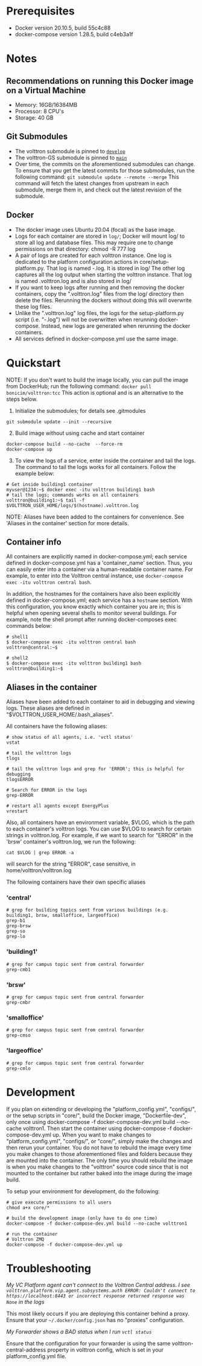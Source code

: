 # Prerequisites

* Docker version 20.10.5, build 55c4c88
* docker-compose version 1.28.5, build c4eb3a1f

# Notes

## Recommendations on running this Docker image on a Virtual Machine

* Memory: 16GB/16384MB
* Processor: 8 CPU's
* Storage: 40 GB

## Git Submodules
* The volttron submodule is pinned to [`develop`](https://github.com/VOLTTRON/volttron/tree/develop)
* The volttron-GS submodule is pinned to [`main`](https://https://github.com/VOLTTRON/volttron-GS/tree/main)
* Over time, the commits on the aforementioned submodules can change. To ensure that you get the latest commits for those submodules, run the following command: ```git submodule update --remote --merge``` This command will fetch the latest changes from upstream in each submodule, merge them in, and check out the latest revision of the submodule.

## Docker
* The docker image uses Ubuntu 20.04 (focal) as the base image.
* Logs for each container are stored in `log/`; Docker will mount log/ to store all log and database files.
  This may require one to change permissions on that directory: chmod -R 777 log
* A pair of logs are created for each volttron instance. One log is dedicated to the platform configuration actions in core/setup-platform.py. That log is named <instance name>-<date>.log. It is stored in log/
  The other log captures all the log output when starting the volttron instance. That log is named <instance name>.volttron.log and is also stored in log/
* If you want to keep logs after running and then removing the docker containers, copy the "<instance name>.volttron.log" files from the log/ directory then delete the files.
  Rerunning the dockers without doing this will overwrite these log files.
* Unlike the "<instance name>.volttron.log" log files, the logs for the setup-platform.py script (i.e. "<instance name>-<date>.log") will not be overwritten when rerunning docker-compose. Instead, new logs are generated when rerunning the docker containers.
* All services defined in docker-compose.yml use the same image.

# Quickstart

NOTE: If you don't want to build the image locally, you can pull the image from DockerHub; run the following command: ```docker pull bonicim/volttron:tcc```
This action is optional and is an alternative to the steps below.

1. Initialize the submodules; for details see .gitmodules

```shell
git submodule update --init --recursive
```

2. Build image without using cache and start container

```shell
docker-compose build --no-cache  --force-rm
docker-compose up
```

3. To view the logs of a service, enter inside the container and tail the logs. The command to tail the logs works
   for all containers. Follow the example below:

```shell
# Get inside building1 container
myuser@1234:~$ docker exec -itu volttron building1 bash
# tail the logs; commands works on all containers
volttron@building1:~$ tail -f $VOLTTRON_USER_HOME/logs/$(hostname).volttron.log
```

NOTE: Aliases have been added to the containers for convenience. See 'Aliases in the container' section for more details.

## Container info

All containers are explicitly named in docker-compose.yml; each service defined in docker-compose.yml has a 'container_name' section. Thus, you can easily enter into a container via a human-readable container name.
For example, to enter into the Volttron central instance, use ```docker-compose exec -itu volttron central bash```.

In addition, the hostnames for the containers have also been explicitly defined in docker-compose.yml; each service has a `hostname` section. With this configuration, you know exactly which container you are in; this is helpful when opening several shells to monitor several buildings.
For example, note the shell prompt after running docker-composes exec commands below:

```shell
# shell1
$ docker-compose exec -itu volttron central bash
volttron@central:~$

# shell2
$ docker-compose exec -itu volttron building1 bash
volttron@building1:~$
```

## Aliases in the container

Aliases have been added to each container to aid in debugging and viewing logs. These aliases are defined in "$VOLTTRON_USER_HOME/.bash_aliases".

All containers have the following aliases:

```shell
# show status of all agents, i.e. 'vctl status'
vstat

# tail the volttron logs
tlogs

# tail the volttron logs and grep for 'ERROR'; this is helpful for debugging
tlogsERROR

# Search for ERROR in the logs
grep-ERROR

# restart all agents except EnergyPlus
vrestart
```

Also, all containers have an environment variable, $VLOG, which is the path to each container's volttron logs. You can use $VLOG to search for certain strings in volttron.log. For example, if we want to search for "ERROR" in the 'brsw' container's volttron.log, we run the following:

```shell
cat $VLOG | grep ERROR -a
```

will search for the string "ERROR", case sensitive, in home/volttron/volttron.log

The following containers have their own specific aliases

### 'central'
```shell
# grep for building topics sent from various buildings (e.g. building1, brsw, smalloffice, largeoffice)
grep-b1
grep-brsw
grep-so
grep-lo
```

### 'building1'
```shell
# grep for campus topic sent from central forwarder
grep-cmb1
```

### 'brsw'
```shell
# grep for campus topic sent from central forwarder
grep-cmbr
```

### 'smalloffice'
```shell
# grep for campus topic sent from central forwarder
grep-cmso
```

### 'largeoffice'
```shell
# grep for campus topic sent from central forwarder
grep-cmlo
```


# Development

If you plan on extending or developing the "platform_config.yml", "configs/", or the setup scripts in "core/", build the Docker image, "Dockerfile-dev", only once using docker-compose -f docker-compose-dev.yml build --no-cache volttron1. Then start the container using docker-compose -f docker-compose-dev.yml up. When you want to make changes to "platform_config.yml", "configs/", or "core/", simply make the changes and then rerun your container. You do not have to rebuild the image every time you make changes to those aforementioned files and folders because they are mounted into the container. The only time you should rebuild the image is when you make changes to the "volttron" source code since that is not mounted to the container but rather baked into the image during the image build.

To setup your environment for development, do the following:

```shell
# give execute permissions to all users
chmod a+x core/*

# build the development image (only have to do one time)
docker-compose -f docker-compose-dev.yml build --no-cache volttron1

# run the container
# Volttron ZMQ
docker-compose -f docker-compose-dev.yml up
```

# Troubleshooting

*My VC Platform agent can't connect to the Volttron Central address. I see `volttron.platform.vip.agent.subsystems.auth ERROR: Couldn't connect to https://localhost:8443 or incorrect response returned response was None` in the logs*

This most likely occurs if you are deploying this container behind a proxy. Ensure that your `~/.docker/config.json`
has no "proxies" configuration.

*My Forwarder shows a BAD status when I run `vctl status`*

Ensure that the configuration for your forwarder is using the same volttron-central-address property in volttron config, which is set in your platform_config.yml file.
